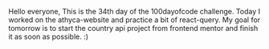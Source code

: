 Hello everyone,
This is the 34th day of the 100dayofcode challenge. Today I worked on the athyca-website and practice a bit of react-query. My goal for tomorrow is to start the country api project from frontend mentor and finish it as soon as possible. :)